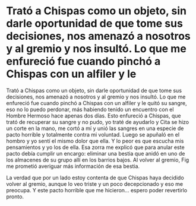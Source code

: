 # Trató a Chispas como un objeto, sin darle oportunidad de que tome sus decisiones, nos amenazó a nosotros y al gremio y nos insultó. Lo que me enfureció fue cuando pinchó a Chispas con un alfiler y le 

Trató a Chispas como un objeto, sin darle oportunidad de que tome sus decisiones, nos amenazó a nosotros y al gremio y nos insultó. Lo que me enfureció fue cuando pinchó a Chispas con un alfiler y le quitó su sangre, eso no lo puedo perdonar, más habiendo tenido un encuentro con el Hombre Hermoso hace apenas dos días. Esto enfureció a Chispas, que trató de recuperar su sangre y no pudo, yo traté de ayudarlo y Cita se hizo un corte en la mano, me cortó a mí y unió las sangres en una especie de pacto horrible y totalmente contra mi voluntad. Luego se apuñaló en el hombro y yo sentí el mismo dolor que ella. Y lo peor es que escucha mis pensamientos y yo los de ella. Esa zorra me explicó que para anular este pacto debía cumplir un encargo: eliminar una bestia que anidó en uno de los almacenes de su grupo allí en los barrios bajos. Al volver al gremio, Fig me prometió averiguar más información de esa bestia. 

La verdad que por un lado estoy contenta de que Chispas haya decidido volver al gremio, aunque lo veo triste y un poco decepcionado y eso me preocupa. Y este pacto horrible que me hicieron… espero poder revertirlo pronto.

